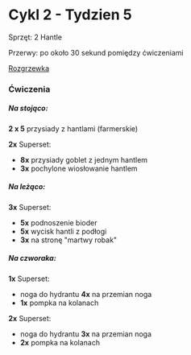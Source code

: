 # Cykl 2 - Tydzien 5

Sprzęt: 2 Hantle

Przerwy: po około 30 sekund pomiędzy ćwiczeniami

[Rozgrzewka](rozgrzewka.md)

### Ćwiczenia

##### Na stojąco:

**2 x 5** przysiady z hantlami (farmerskie)

**2x** Superset:

- **8x** przysiady goblet z jednym hantlem
- **3x** pochylone wiosłowanie hantlem

##### Na leżąco:

**3x** Superset:

- **5x** podnoszenie bioder  
- **5x** wycisk hantli z podłogi
- **3x** na stronę "martwy robak"

##### Na czworaka:

**1x** Superset:

- noga do hydrantu **4x** na przemian noga
- **1x** pompka na kolanach

**2x** Superset:

- noga do hydrantu **3x** na przemian noga
- **2x** pompka na kolanach
